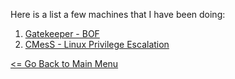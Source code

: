 Here is a list a few machines that I have been doing:

1. [Gatekeeper - BOF](bufferoverflows.md)
2. [CMesS - Linux Privilege Escalation](Cmess.md)

[<= Go Back to Main Menu](index.md)
